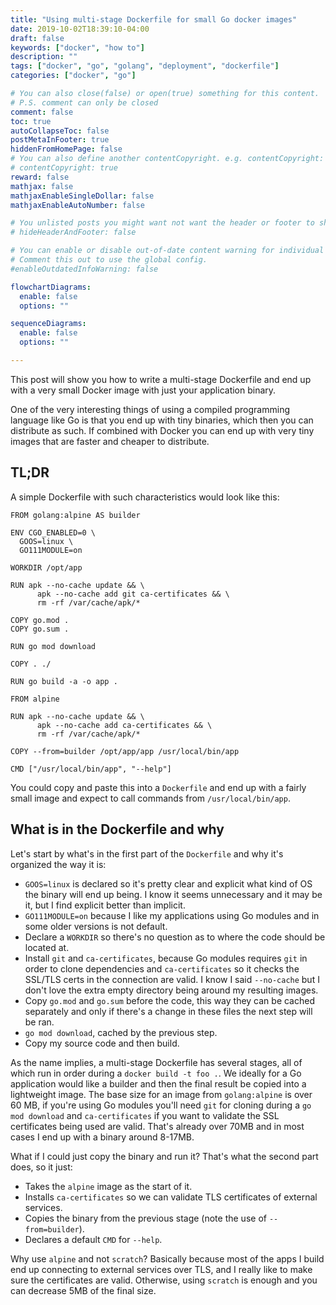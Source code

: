 ```yaml
---
title: "Using multi-stage Dockerfile for small Go docker images"
date: 2019-10-02T18:39:10-04:00
draft: false
keywords: ["docker", "how to"]
description: ""
tags: ["docker", "go", "golang", "deployment", "dockerfile"]
categories: ["docker", "go"]

# You can also close(false) or open(true) something for this content.
# P.S. comment can only be closed
comment: false
toc: true
autoCollapseToc: false
postMetaInFooter: true
hiddenFromHomePage: false
# You can also define another contentCopyright. e.g. contentCopyright: "This is another copyright."
# contentCopyright: true
reward: false
mathjax: false
mathjaxEnableSingleDollar: false
mathjaxEnableAutoNumber: false

# You unlisted posts you might want not want the header or footer to show
# hideHeaderAndFooter: false

# You can enable or disable out-of-date content warning for individual post.
# Comment this out to use the global config.
#enableOutdatedInfoWarning: false

flowchartDiagrams:
  enable: false
  options: ""

sequenceDiagrams: 
  enable: false
  options: ""

---
```


This post will show you how to write a multi-stage Dockerfile and end up with a
very small Docker image with just your application binary.

One of the very interesting things of using a compiled programming language like
Go is that you end up with tiny binaries, which then you can distribute as such.
If combined with Docker you can end up with very tiny images that are faster and
cheaper to distribute.

## TL;DR

A simple Dockerfile with such characteristics would look like this:

    FROM golang:alpine AS builder

    ENV CGO_ENABLED=0 \
      GOOS=linux \
      GO111MODULE=on

    WORKDIR /opt/app

    RUN apk --no-cache update && \
          apk --no-cache add git ca-certificates && \
          rm -rf /var/cache/apk/*

    COPY go.mod .
    COPY go.sum .

    RUN go mod download

    COPY . ./

    RUN go build -a -o app .

    FROM alpine

    RUN apk --no-cache update && \
          apk --no-cache add ca-certificates && \
          rm -rf /var/cache/apk/*

    COPY --from=builder /opt/app/app /usr/local/bin/app

    CMD ["/usr/local/bin/app", "--help"]

You could copy and paste this into a `Dockerfile` and end up with a fairly small
image and expect to call commands from `/usr/local/bin/app`.

## What is in the Dockerfile and why

Let's start by what's in the first part of the `Dockerfile` and why it's
organized the way it is:

- `GOOS=linux` is declared so it's pretty clear and explicit what kind of OS the
  binary will end up being. I know it seems unnecessary and it may be it, but
  I find explicit better than implicit.
- `GO111MODULE=on` because I like my applications using Go modules and in some
  older versions is not default.
- Declare a `WORKDIR` so there's no question as to where the code should be
  located at.
- Install `git` and `ca-certificates`, because Go modules requires `git` in
  order to clone dependencies and `ca-certificates` so it checks the SSL/TLS
  certs in the connection are valid. I know I said `--no-cache` but I don't love
  the extra empty directory being around my resulting images.
- Copy `go.mod` and `go.sum` before the code, this way they can be cached
  separately and only if there's a change in these files the next step will be
  ran.
- `go mod download`, cached by the previous step.
- Copy my source code and then build.

As the name implies, a multi-stage Dockerfile has several stages, all of which
run in order during a `docker build -t foo .`. We ideally for a Go application
would like a builder and then the final result be copied into a lightweight
image. The base size for an image from `golang:alpine` is over 60 MB, if you're
using Go modules you'll need `git` for cloning during a `go mod download` and
`ca-certificates` if you want to validate the SSL certificates being used are
valid. That's already over 70MB and in most cases I end up with a binary around
8-17MB.

What if I could just copy the binary and run it? That's what the second part
does, so it just:

- Takes the `alpine` image as the start of it.
- Installs `ca-certificates` so we can validate TLS certificates of external
  services.
- Copies the binary from the previous stage (note the use of `--from=builder`).
- Declares a default `CMD` for `--help`.

Why use `alpine` and not `scratch`? Basically because most of the apps I build
end up connecting to external services over TLS, and I really like to make sure
the certificates are valid. Otherwise, using `scratch` is enough and you can
decrease 5MB of the final size.
